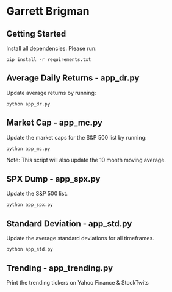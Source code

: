 # Garrett Brigman

## Getting Started

Install all dependencies. Please run:
```
pip install -r requirements.txt
```

## Average Daily Returns - app_dr.py

Update average returns by running:
```
python app_dr.py
```

## Market Cap - app_mc.py

Update the market caps for the S&P 500 list by running:
```
python app_mc.py
```
Note: This script will also update the 10 month moving average.

## SPX Dump - app_spx.py

Update the S&P 500 list.
```
python app_spx.py
```

## Standard Deviation - app_std.py

Update the average standard deviations for all timeframes.
```
python app_std.py
```

## Trending - app_trending.py

Print the trending tickers on Yahoo Finance & StockTwits